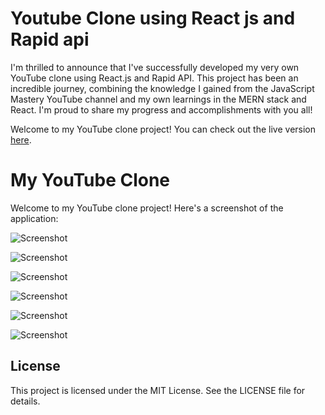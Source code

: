 
# Youtube Clone using React js and Rapid api

I'm thrilled to announce that I've successfully developed my very own YouTube clone using React.js and Rapid API. This project has been an incredible journey, combining the knowledge I gained from the JavaScript Mastery YouTube channel and my own learnings in the MERN stack and React. I'm proud to share my progress and accomplishments with you all!

Welcome to my YouTube clone project! You can check out the live version [here](https://yt2-clone.netlify.app/).

# My YouTube Clone

Welcome to my YouTube clone project! Here's a screenshot of the application:

![Screenshot](https://drive.google.com/file/d/1BkDp7PhEcagkPmWcC4lykBez2X8L64J6/view?usp=sharing)

![Screenshot](https://tmpfiles.org/dl/1491645/yt1.png)

![Screenshot](https://tmpfiles.org/dl/1491648/y2.png)

![Screenshot](https://tmpfiles.org/dl/1491651/y3.png)

![Screenshot](https://tmpfiles.org/dl/1491653/y4.png)

![Screenshot](https://tmpfiles.org/dl/1491654/y5.png)

## License
This project is licensed under the MIT License. See the LICENSE file for details.

